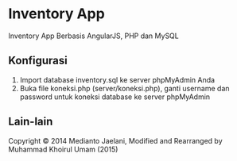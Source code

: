 # Inventory App
Inventory App Berbasis AngularJS, PHP dan MySQL
## Konfigurasi
1. Import database inventory.sql ke server phpMyAdmin Anda
2. Buka file koneksi.php (server/koneksi.php), ganti username dan password untuk koneksi database ke server phpMyAdmin

## Lain-lain
Copyright &copy; 2014 Medianto Jaelani, Modified and Rearranged by Muhammad Khoirul Umam (2015)
